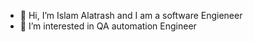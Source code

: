 - 👋 Hi, I’m Islam Alatrash and I am a software Engieneer
- 👀 I’m interested in QA automation Engineer
